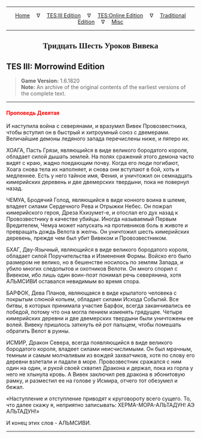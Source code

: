 
---

<!-- Jekyll Page Links -->

<center>
<a href="../../../../index.html">Home</a>
&emsp;&nabla;&emsp;
<a href="../../../index-tes3.html">TES:III Edition</a>
&emsp;&nabla;&emsp;
<a href="../../../index-teso.html">TES:Online Edition</a>
&emsp;&nabla;&emsp;
<a href="../../../index-traditional.html">Traditional Edition</a>
&emsp;&nabla;&emsp;
<a href="../../../index-misc.html">Misc</a>
</center>

<!-- Markdown Body Below: -->

---

<center>
<h2><span style="font-family:Georgia">Тридцать Шесть Уроков Вивека</span></h2>
</center>

## TES III: Morrowind Edition

> __Game Version:__ 1.6.1820\
> __Note:__ An archive of the original contents of the earliest versions of the complete text.

---

#### <span style="color:red">Проповедь Девятая</span>

И наступила война с северянами, и вразумил Вивек Провозвестника, чтобы вступил он в быстрый и хитроумный союз с двемерами. Величайшие демоны ледяного запада перечислены ниже, и пятеро их.

ХОАГА, Пасть Грязи, являющийся в виде великого бородатого короля, обладает силой дышать землей. На полях сражений этого демона часто видят с краю, жадно поедающим почву. Когда его люди погибают, Хоага снова тела их наполняет, и снова они вступают в бой, хоть и медленнее. Есть у него тайное имя, Фения, и уничтожил он семнадцать кимерийских деревень и две двемерских твердыни, пока не повернул назад.

ЧЕМУА, Бродячий Голод, являющийся в виде конного воина в шлеме, владеет силами Сердечного Рева и Отрыжки Небес. Он пожрал кимерийского героя, Дреза Кхизумет-е, и отослал его дух назад к Провозвестнику в качестве убийцы. Иногда называемый Первым Вредителем, Чемуа может напускать на противников боль в животе и превращать дождь Велота в желчь. Он уничтожил шесть кимерийских деревень, прежде чем был убит Вивеком и Провозвестником.

БХАГ, Дву-Язычный, являющийся в виде великого бородатого короля, обладает силой Поручительства и Изменения Формы. Войско его было размером не велико, но в бешенстве носилось по землям Запада, и убило многих следопытов и охотников Велоти. Он много спорил с Вивеком, ибо лишь один воин-поэт понимал речь северянина, хотя АЛЬМСИВИ оставался невидимым во время спора.

БАРФОК, Дева Планов, являющаяся в виде крылатого человека с покрытым слюной копьем, обладает силами Исхода Событий. Все битвы, в которых принимала участие Барфок, всегда заканчивались ее победой, потому что она могла пением изменять грядущее. Четыре кимерийских деревни и две двемерских твердыни были уничтожены ее волей. Вивеку пришлось заткнуть ей рот пальцем, чтобы помешать обратить Велот в руины.

ИСМИР, Дракон Севера, всегда появляющийся в виде великого бородатого короля, владеет силами неисчислимыми. Он был мрачным, темным и самым молчаливым из вождей захватчиков, хотя по слову его деревни взлетали и падали в море. Провозвестник сражался с ним один на один, и рукой своей схватил Дракона и держал, пока из горла у него не хлынула кровь. А Вивек заключил рев дракона в эбонитовую рамку, и разместил ее на голове у Исмира, отчего тот обезумел и бежал.

«Наступление и отступление приводят к круговороту всего сущего. То, что далее скажу я, неприятно записывать: ХЕРМА-МОРА-АЛЬТАДУН! АЭ АЛЬТАДУН!»

И конец этих слов - АЛЬМСИВИ.

---
